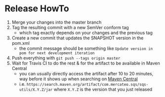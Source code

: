 # Release HowTo
1. Merge your changes into the master branch
1. Tag the resulting commit with a new SemVer conform tag
    - which tag exactly depends on your changes and the previous tag
1. Create a new commit that updates the SNAPSHOT version in the pom.xml
    - the commit message should be something like `Update version in pom for next development iteration`
1. Push everything with `git push --tags origin master`
1. Wait for Travis CI to do the rest & for the artifact to be available in Maven Central
    - you can usually directly access the artifact after 10 to 20 minutes, way before it shows up when searching on [Maven Central](https://search.maven.org/)
    - i.e. `https://search.maven.org/artifact/com.mercateo.sqs/sqs-utils/X.Y.Z/jar` where `X.Y.Z` is the version that you just released
